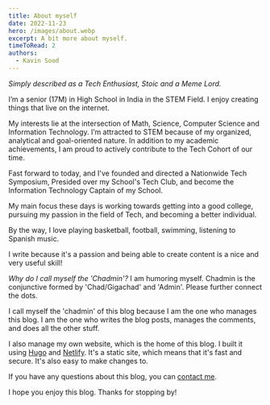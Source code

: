 ```yaml
---
title: About myself
date: 2022-11-23
hero: /images/about.webp
excerpt: A bit more about myself.
timeToRead: 2
authors:
  - Kavin Sood
---
```


_Simply described as a Tech Enthusiast, Stoic and a Meme Lord._

I’m a senior (17M) in High School in India in the STEM Field. I enjoy creating things that live on the internet. 

My interests lie at the intersection of Math, Science, Computer Science and Information Technology. I’m attracted to STEM because of my organized, analytical and goal-oriented nature. In addition to my academic achievements, I am proud to actively contribute to the Tech Cohort of our time.

Fast forward to today, and I've founded and directed a Nationwide Tech Symposium, Presided over my School's Tech Club, and become the Information Technology Captain of my School.

My main focus these days is working towards getting into a good college, pursuing my passion in the field of Tech, and becoming a better individual.

By the way, I love playing basketball, football, swimming, listening to Spanish music.

I write because it's a passion and being able to create content is a nice and very useful skill! 

*Why do I call myself the 'Chadmin'?*
I am humoring myself. Chadmin is the conjunctive formed by 'Chad/Gigachad' and 'Admin'. Please further connect the dots.

I call myself the 'chadmin' of this blog because I am the one who manages this blog. I am the one who writes the blog posts, manages the comments, and does all the other stuff. 

I also manage my own website, which is the home of this blog. I built it using [Hugo](https://gohugo.io/) and [Netlify](https://www.netlify.com/). It's a static site, which means that it's fast and secure. It's also easy to make changes to. 

If you have any questions about this blog, you can [contact me](mailto:kavin@kavinsood.com). 

I hope you enjoy this blog. Thanks for stopping by!